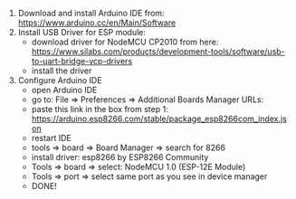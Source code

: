 1. Download and install Arduino IDE from: https://www.arduino.cc/en/Main/Software
2. Install USB Driver for ESP module:
      - download driver for NodeMCU CP2010 from here: https://www.silabs.com/products/development-tools/software/usb-to-uart-bridge-vcp-drivers
      - install the driver
3.  Configure Arduino IDE
      - open Arduino IDE
      - go to: File => Preferences => Additional Boards Manager URLs:
      - paste this link in the box from step 1: https://arduino.esp8266.com/stable/package_esp8266com_index.json
      - restart IDE
      - tools => board => Board Manager => search for 8266
      - install driver: esp8266 by ESP8266 Community
      - Tools => board => select: NodeMCU 1.0 (ESP-12E Module)
      - Tools => port => select same port as you see in device manager
      - DONE!
